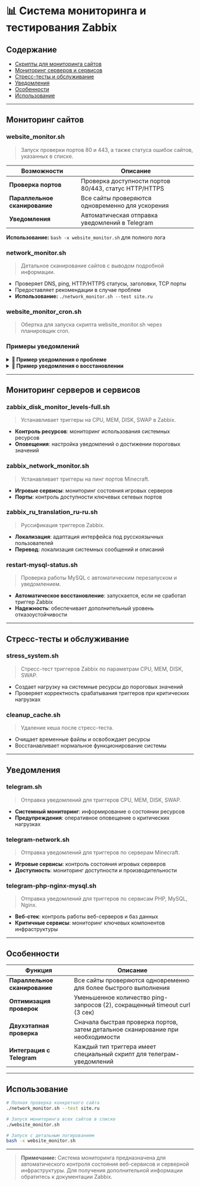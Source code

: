 # 📊 Система мониторинга и тестирования Zabbix

## Содержание

- [Скрипты для мониторинга сайтов](#мониторинг-сайтов)
- [Мониторинг серверов и сервисов](#мониторинг-серверов-и-сервисов)
- [Стресс-тесты и обслуживание](#стресс-тесты-и-обслуживание)
- [Уведомления](#уведомления)
- [Особенности](#особенности)
- [Использование](#использование)

---

## Мониторинг сайтов

### website_monitor.sh

> Запуск проверки портов 80 и 443, а также статуса ошибок сайтов, указанных в списке.

| Возможности | Описание |
|-------------|----------|
| **Проверка портов** | Проверка доступности портов 80/443, статус HTTP/HTTPS |
| **Параллельное сканирование** | Все сайты проверяются одновременно для ускорения |
| **Уведомления** | Автоматическая отправка уведомлений в Telegram |

**Использование:** `bash -x website_monitor.sh` для полного лога

### network_monitor.sh

> Детальное сканирование сайтов с выводом подробной информации.

* Проверяет DNS, ping, HTTP/HTTPS статусы, заголовки, TCP порты
* Предоставляет рекомендации в случае проблем
* **Использование:** `./network_monitor.sh --test site.ru`

### website_monitor_cron.sh

> Обертка для запуска скрипта website_monitor.sh через планировщик cron.

### Примеры уведомлений

<details>
<summary><b>📌 Пример уведомления о проблеме</b></summary>

```
🚨 ПРОБЛЕМА: Сайт site.ru недоступен

📊 Сервис: Мониторинг сайтов
⚠️ Важность: Критическая
⏰ Время: 2025-05-01 06:25:17

📝 Детали проблемы:
HTTP ошибка: 502, HTTPS ошибка: 502

Результаты тестирования:
7️⃣ Заключение:
  ❌ ИТОГ: Сайт site.ru недоступен
  ➤ Рекомендации:
    • Проверьте работу веб-сервера
    • Проверьте настройки Traefik
    • Проверьте контейнеры/сервисы сайта
    • Проверьте сетевое подключение
=======================
✅ Тестирование завершено.

#website #critical
```
</details>

<details>
<summary><b>📌 Пример уведомления о восстановлении</b></summary>

```
✅ ВОССТАНОВЛЕНО: Сайт site.ru восстановил свою работу.

📊 Сервис: Мониторинг сайтов
⏰ Время: 2025-05-01 06:29:22

📝 Описание: Сервис снова доступен.
Сайт доступен (HTTP: 200, HTTPS: 200, TCP80: 1, TCP443: 1, Ping: 1)

#recovery #website

recovery_status: true
```
</details>

---

## Мониторинг серверов и сервисов

### zabbix_disk_monitor_levels-full.sh

> Устанавливает триггеры на CPU, MEM, DISK, SWAP в Zabbix.

* **Контроль ресурсов**: мониторинг использования системных ресурсов
* **Оповещения**: настройка уведомлений о достижении пороговых значений

### zabbix_network_monitor.sh

> Устанавливает триггеры на пинг портов Minecraft.

* **Игровые сервисы**: мониторинг состояния игровых серверов
* **Порты**: контроль доступности ключевых сетевых портов

### zabbix_ru_translation_ru-ru.sh

> Руссификация триггеров Zabbix.

* **Локализация**: адаптация интерфейса под русскоязычных пользователей
* **Перевод**: локализация системных сообщений и описаний

### restart-mysql-status.sh

> Проверка работы MySQL с автоматическим перезапуском и уведомлением.

* **Автоматическое восстановление**: запускается, если не сработал триггер Zabbix
* **Надежность**: обеспечивает дополнительный уровень отказоустойчивости

---

## Стресс-тесты и обслуживание

### stress_system.sh

> Стресс-тест триггеров Zabbix по параметрам CPU, MEM, DISK, SWAP.

* Создает нагрузку на системные ресурсы до пороговых значений
* Проверяет корректность срабатывания триггеров при критических нагрузках

### cleanup_cache.sh

> Удаление кеша после стресс-теста.

* Очищает временные файлы и освобождает ресурсы
* Восстанавливает нормальное функционирование системы

---

## Уведомления

### telegram.sh

> Отправка уведомлений для триггеров CPU, MEM, DISK, SWAP.

* **Системный мониторинг**: информирование о состоянии ресурсов
* **Предупреждения**: оперативное оповещение о критических нагрузках

### telegram-network.sh

> Отправка уведомлений для триггеров по серверам Minecraft.

* **Игровые сервисы**: контроль состояния игровых серверов
* **Доступность**: мониторинг доступности и производительности

### telegram-php-nginx-mysql.sh

> Отправка уведомлений для триггеров по сервисам PHP, MySQL, Nginx.

* **Веб-стек**: контроль работы веб-серверов и баз данных
* **Критичные сервисы**: мониторинг ключевых компонентов инфраструктуры

---

## Особенности

| Функция | Описание |
|---------|----------|
| **Параллельное сканирование** | Все сайты проверяются одновременно для более быстрого выполнения |
| **Оптимизация проверок** | Уменьшенное количество ping-запросов (2), сокращенный timeout curl (3 сек) |
| **Двухэтапная проверка** | Сначала быстрая проверка портов, затем детальное сканирование при необходимости |
| **Интеграция с Telegram** | Каждый тип триггера имеет специальный скрипт для телеграм-уведомлений |

---

## Использование

```bash
# Полная проверка конкретного сайта
./network_monitor.sh --test site.ru

# Запуск мониторинга всех сайтов в списке
./website_monitor.sh

# Запуск с детальным логированием
bash -x website_monitor.sh
```

---

> **Примечание:** Система мониторинга предназначена для автоматического контроля состояния веб-сервисов и серверной инфраструктуры. Для получения дополнительной информации обратитесь к документации Zabbix.
